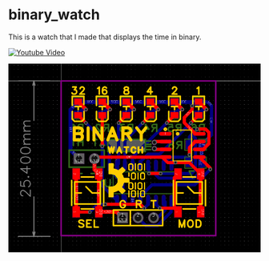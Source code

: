 # binary_watch

This is a watch that I made that displays the time in binary.

[![Youtube Video](https://github.com/user-attachments/assets/289d0640-df12-485c-8c1f-7a0f1d59d735)](https://www.youtube.com/watch?v=BXuusliDPBQ)
<!-- Generated by https://t.cuts.so/github/video -->

![](https://github.com/bolanxu/binary_watch/blob/deef5991fe152f8641dbee8f135e3da30145ae9f/docs/binary-watch-pcb.png)
